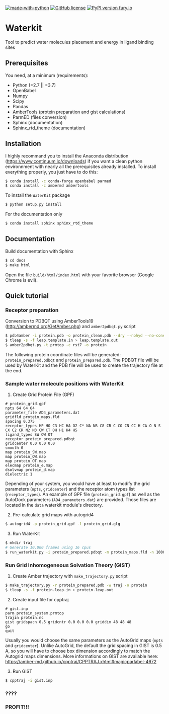 [![made-with-python](https://img.shields.io/badge/Made%20with-Python-1f425f.svg)](https://www.python.org/) [![GitHub license](https://img.shields.io/github/license/Naereen/StrapDown.js.svg)](https://github.com/Naereen/StrapDown.js/blob/master/LICENSE) [![PyPI version fury.io](https://img.shields.io/badge/version-0.3-green.svg)](https://pypi.python.org/pypi/ansicolortags/) 

# Waterkit
Tool to predict water molecules placement and energy in ligand binding sites

## Prerequisites

You need, at a minimum (requirements):
* Python (=2.7 || =3.7)
* OpenBabel
* Numpy 
* Scipy
* Pandas
* AmberTools (protein preparation and gist calculations)
* ParmED (files conversion)
* Sphinx (documentation)
* Sphinx_rtd_theme (documentation)

## Installation

I highly recommand you to install the Anaconda distribution (https://www.continuum.io/downloads) if you want a clean python environnment with nearly all the prerequisites already installed. To install everything properly, you just have to do this:
```bash
$ conda install -c conda-forge openbabel parmed
$ conda install -c ambermd ambertools
```

To install the `WaterKit` package
```bash
$ python setup.py install
```

For the documentation only
```bash
$ conda install sphinx sphinx_rtd_theme
```

## Documentation

Build documentation with Sphinx
```bash
$ cd docs
$ make html
```

Open the file ```build/html/index.html``` with your favorite browser (Google Chrome is evil).

## Quick tutorial

### Receptor preparation

Conversion to PDBQT using AmberTools19 (http://ambermd.org/GetAmber.php) and `amber2pdbqt.py` script
```bash
$ pdb4amber -i protein.pdb -o protein_clean.pdb --dry --nohyd --no-conect --leap-template
$ tleap -s -f leap.template.in > leap.template.out
$ amber2pdbqt.py -t prmtop -c rst7 -o protein
```

The following protein coordinate files will be generated: ```protein_prepared.pdbqt``` and ```protein_prepared.pdb```. The PDBQT file will be used by WaterKit and the PDB file will be used to create the trajectory file at the end.

### Sample water molecule positions with WaterKit

1. Create Grid Protein File (GPF)
```
# protein_grid.gpf
npts 64 64 64
parameter_file AD4_parameters.dat
gridfld protein_maps.fld
spacing 0.375
receptor_types HP HO C3 HC HA O2 C* NA NB C8 CB C CO CN CC H CA O N S CX C2 CR N2 N3 CW CT OH H1 H4 H5
ligand_types SW OW OT
receptor protein_prepared.pdbqt
gridcenter 0.0 0.0 0.0
smooth 0
map protein_SW.map
map protein_OW.map
map protein_OT.map
elecmap protein_e.map
dsolvmap protein_d.map
dielectric 1
```

Depending of your system, you would have at least to modify the grid parameters (```npts```, ```gridcenter```) and the receptor atom types list (```receptor_types```). An example of GPF file (```protein_grid.gpf```) as well as the AutoDock parameters (```AD4_parameters.dat```) are provided. Those files are located in the ```data``` waterkit module's directory.

2. Pre-calculate grid maps with autogrid4
```bash
$ autogrid4 -p protein_grid.gpf -l protein_grid.glg
```

3. Run WaterKit
```bash
$ mkdir traj
# Generate 10.000 frames using 16 cpus
$ run_waterkit.py -i protein_prepared.pdbqt -m protein_maps.fld -n 10000 -j 16 -o traj
```

### Run Grid Inhomogeneous Solvation Theory (GIST)

1. Create Amber trajectory with `make_trajectory.py` script
```bash
$ make_trajectory.py -r protein_prepared.pdb -w traj -o protein
$ tleap -s -f protein.leap.in > protein.leap.out
```

2. Create input file for cpptraj
```
# gist.inp
parm protein_system.prmtop
trajin protein.nc
gist gridspacn 0.5 gridcntr 0.0 0.0 0.0 griddim 48 48 48
go
quit
```

Usually you would choose the same parameters as the AutoGrid maps (```npts``` and ```gridcenter```). Unlike AutoGrid, the default the grid spacing in GIST is 0.5 A, so you will have to choose box dimension accordingly to match the Autogrid maps dimensions. More informations on GIST are available here: https://amber-md.github.io/cpptraj/CPPTRAJ.xhtml#magicparlabel-4672

3. Run GIST

```bash
$ cpptraj -i gist.inp
```

### ????
### PROFIT!!!
